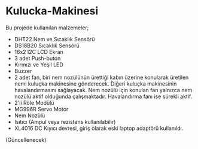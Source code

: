 # Kulucka-Makinesi

Bu projede kullanılan malzemeler;
- DHT22 Nem ve Sıcaklık Sensörü
- DS18B20 Sıcaklık Sensörü
- 16x2 I2C LCD Ekran
- 3 adet Push-buton
- Kırmızı ve Yeşil LED
- Buzzer
- 2 adet fan, biri nem nozülünün ürettiği kabın üzerine konularak üretilen nemi kuluçka makinesine gönderecek.
  Diğeri kuluçka makinesinin havalandırmasını sağlayacak.
  Nem nozülü için konulan fan yalnızca nem nozülü aktif olduğunda çalışmaktadır. Havalandırma fanı ise sürekli aktif.
- 2'li Röle Modülü
- MG996R Servo Motor
- Nem Nozülü
- Isıtıcı (Ampul veya rezistans kullanılabilir)
- XL4016 DC Kıyıcı devresi, giriş olarak eski laptop adaptörü kullanıldı.

(Güncellenecek)
